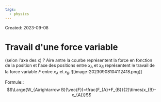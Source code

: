 ```yaml
---
tags:
  - physics
---
```

Created: 2023-09-08

# Travail d'une force variable
(selon l'axe des x)
?
Aire antre la courbe représentent la force en fonction de la position et l'axe des positions entre $x_{A}$ et $x_{B}$ représentent le travail de la force variable $F$ entre $x_{A}$ et $x_{B}$.![[image-20230908104112418.png]]
<!--SR:!2023-10-31,17,150-->

Formule::$$\Large{W_{A\rightarrow B}(\vec{F})=\frac{F_{A}+F_{B}}{2}\times(x_{B}-x_{A})}$$
<!--SR:!2023-10-21,27,250-->